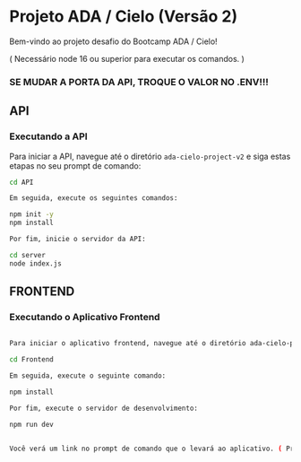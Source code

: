 # Projeto ADA / Cielo (Versão 2)

Bem-vindo ao projeto desafio do Bootcamp ADA / Cielo!

( Necessário node 16 ou superior para executar os comandos. )

### SE MUDAR A PORTA DA API, TROQUE O VALOR NO .ENV!!!

## API

### Executando a API

Para iniciar a API, navegue até o diretório `ada-cielo-project-v2` e siga estas etapas no seu prompt de comando:

```bash
cd API

Em seguida, execute os seguintes comandos:

npm init -y
npm install

Por fim, inicie o servidor da API:

cd server
node index.js

```

## FRONTEND

### Executando o Aplicativo Frontend

```bash

Para iniciar o aplicativo frontend, navegue até o diretório ada-cielo-project-v2 e siga estas etapas no seu prompt de comando:

cd Frontend

Em seguida, execute o seguinte comando:

npm install

Por fim, execute o servidor de desenvolvimento:

npm run dev


Você verá um link no prompt de comando que o levará ao aplicativo. ( Provavelmente este -> http://127.0.0.1:5173/ )
